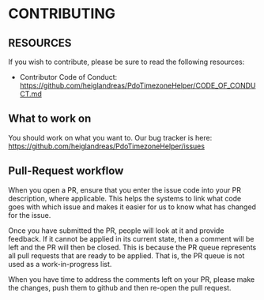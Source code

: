 # CONTRIBUTING

## RESOURCES

If you wish to contribute, please be sure to read the following resources:

 -  Contributor Code of Conduct: 
    https://github.com/heiglandreas/PdoTimezoneHelper/CODE_OF_CONDUCT.md

## What to work on

You should work on what you want to. Our bug tracker is
here: https://github.com/heiglandreas/PdoTimezoneHelper/issues

## Pull-Request workflow

When you open a PR, ensure that you enter the issue code
 into your PR description, where applicable. This helps
the systems to link what code goes with which issue and makes
it easier for us to know what has changed for the issue.

Once you have submitted the PR, people will look at it and
provide feedback. If it cannot be applied in its current
state, then a comment will be left and the PR will then be
closed. This is because the PR queue represents all pull
requests that are ready to be applied. That is, the PR queue
is not used as a work-in-progress list.

When you have time to address the comments left on your PR,
please make the changes, push them to github and then re-open
the pull request.
